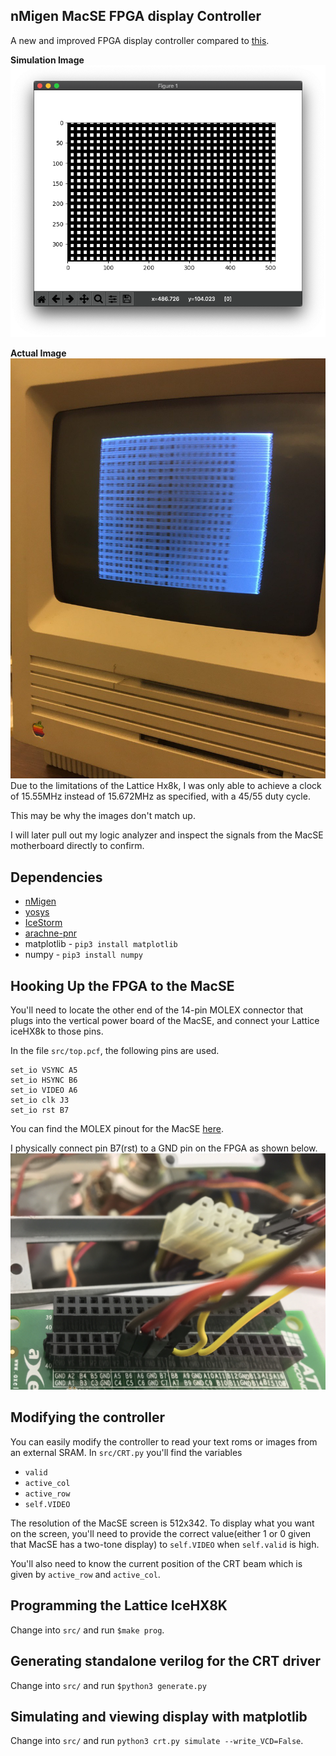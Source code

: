 ## nMigen MacSE FPGA display Controller
A new and improved FPGA display controller compared to [this].

**Simulation Image**
![Simulation Image](doc/example_output.png)

**Actual Image**
![Actual Image](doc/actual_fpga.jpg)
Due to the limitations of the Lattice Hx8k, I was only able
to achieve a clock of 15.55MHz instead of 15.672MHz as specified,
with a 45/55 duty cycle.

This may be why the images don't match up.

I will later pull out my logic analyzer and inspect the 
signals from the MacSE motherboard directly to confirm.

## Dependencies
 * [nMigen](https://github.com/m-labs/nmigen)
 * [yosys](https://github.com/YosysHQ/yosys)
 * [IceStorm](https://github.com/cliffordwolf/icestorm)
 * [arachne-pnr](https://github.com/YosysHQ/arachne-pnr)
 * matplotlib - ``pip3 install matplotlib``
 * numpy - ``pip3 install numpy``

## Hooking Up the FPGA to the MacSE
You'll need to locate the other end of the 14-pin MOLEX 
connector that plugs into the vertical power board of
the MacSE, and connect your Lattice iceHX8k to those pins.

In the file ``src/top.pcf``, the following pins are 
used.

```
set_io VSYNC A5
set_io HSYNC B6
set_io VIDEO A6
set_io clk J3
set_io rst B7
```

You can find the MOLEX pinout for the MacSE
[here](https://yehowshuaimmanuel.com/Vintage_Tech/retrotech/power_pinout.png).

I physically connect pin B7(rst) to a GND pin on the FPGA as shown below.
![fpga connection](doc/fpga_connections.jpg)

## Modifying the controller

You can easily modify the controller to read your text roms
or images from an external SRAM.
In ``src/CRT.py`` you'll find the variables
 * ``valid``
 * ``active_col``
 * ``active_row``
 * ``self.VIDEO``

The resolution of the MacSE screen is 512x342.
To display what you want on the screen, you'll need to provide
the correct value(either 1 or 0 given that MacSE has a two-tone display)
to ``self.VIDEO`` when ``self.valid`` is high.

You'll also need to know the current position of the CRT beam
which is given by ``active_row`` and ``active_col``.

## Programming the Lattice IceHX8K
Change into ``src/`` and run ``$make prog``.

## Generating standalone verilog for the CRT driver
Change into ``src/`` and run ``$python3 generate.py``

## Simulating and viewing display with matplotlib
Change into ``src/`` and run ``python3 crt.py simulate --write_VCD=False``.


[this]:https://github.com/BracketMaster/MacSE_CRT_Controller_Test